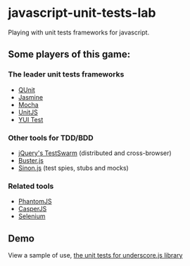 javascript-unit-tests-lab
=========================

Playing with unit tests frameworks for javascript.

## Some players of this game:

### The leader unit tests frameworks
- [QUnit](http://qunitjs.com/)
- [Jasmine](http://jasmine.github.io/)
- [Mocha](http://visionmedia.github.io/mocha/)
- [UnitJS](http://unitjs.com/)
- [YUI Test](http://yuilibrary.com/yui/docs/test/)

### Other tools for TDD/BDD
- [jQuery's TestSwarm](http://swarm.jquery.org/) (distributed and cross-browser)
- [Buster.js](busterjs.org)
- [Sinon.js](http://sinonjs.org/) (test spies, stubs and mocks)

### Related tools
- [PhantomJS](http://phantomjs.org/)
- [CasperJS](http://casperjs.org/)
- [Selenium](http://docs.seleniumhq.org/)

## Demo
View a sample of use, [the unit tests for underscore.js library](http://underscorejs.org/test/)
